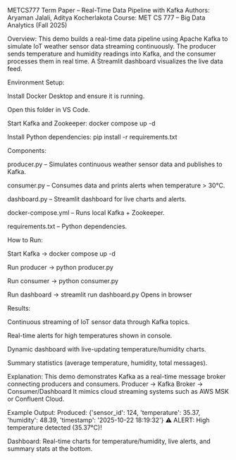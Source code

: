 METCS777 Term Paper – Real-Time Data Pipeline with Kafka
Authors: Aryaman Jalali, Aditya Kocherlakota
Course: MET CS 777 – Big Data Analytics (Fall 2025)

Overview:
This demo builds a real-time data pipeline using Apache Kafka to simulate IoT weather sensor data streaming continuously.
The producer sends temperature and humidity readings into Kafka, and the consumer processes them in real time.
A Streamlit dashboard visualizes the live data feed.

Environment Setup:

Install Docker Desktop and ensure it is running.

Open this folder in VS Code.

Start Kafka and Zookeeper:
docker compose up -d

Install Python dependencies:
pip install -r requirements.txt

Components:

producer.py – Simulates continuous weather sensor data and publishes to Kafka.

consumer.py – Consumes data and prints alerts when temperature > 30°C.

dashboard.py – Streamlit dashboard for live charts and alerts.

docker-compose.yml – Runs local Kafka + Zookeeper.

requirements.txt – Python dependencies.

How to Run:

Start Kafka → docker compose up -d

Run producer → python producer.py

Run consumer → python consumer.py

Run dashboard → streamlit run dashboard.py
Opens in browser

Results:

Continuous streaming of IoT sensor data through Kafka topics.

Real-time alerts for high temperatures shown in console.

Dynamic dashboard with live-updating temperature/humidity charts.

Summary statistics (average temperature, humidity, total messages).

Explanation:
This demo demonstrates Kafka as a real-time message broker connecting producers and consumers.
Producer → Kafka Broker → Consumer/Dashboard
It mimics cloud streaming systems such as AWS MSK or Confluent Cloud.

Example Output:
Produced: {'sensor_id': 124, 'temperature': 35.37, 'humidity': 48.39, 'timestamp': '2025-10-22 18:19:32'}
⚠️ ALERT: High temperature detected (35.37°C)!

Dashboard:
Real-time charts for temperature/humidity, live alerts, and summary stats at the bottom.
